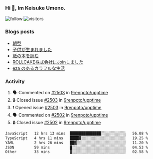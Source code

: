 ### Hi 👋, Im Keisuke Umeno.

<!--
**9renpoto/9renpoto** is a ✨ _special_ ✨ repository because its `README.md` (this file) appears on your GitHub profile.

Here are some ideas to get you started:

- 🔭 I’m currently working on ...
- 🌱 I’m currently learning ...
- 👯 I’m looking to collaborate on ...
- 🤔 I’m looking for help with ...
- 💬 Ask me about ...
- 📫 How to reach me: ...
- 😄 Pronouns: ...
- ⚡ Fun fact: ...
-->

![follow](https://img.shields.io/github/followers/9renpoto?label=Follow&style=social)
![visitors](https://komarev.com/ghpvc/?username=9renpoto&label=Profile%20views&color=0e75b6&style=flat)

### Blogs posts

<!-- BLOG-POST-LIST:START -->
- [朝型](https://9renpoto.win/entry/2024/05/29/im-an-early)
- [子供が生まれました](https://9renpoto.win/entry/2024/04/18/hello-world)
- [紙の本を読む](https://9renpoto.win/entry/2024/02/25/reading-papar-book)
- [ROLLCAKE株式会社にJoinしました](https://9renpoto.win/entry/2024/02/11/join)
- [eza のあるカラフルな生活](https://9renpoto.win/entry/2024/02/01/eza)
<!-- BLOG-POST-LIST:END -->

### Activity

<!--START_SECTION:activity-->
1. 🗣 Commented on [#2503](https://github.com/9renpoto/upptime/issues/2503#issuecomment-2204891059) in [9renpoto/upptime](https://github.com/9renpoto/upptime)
2. 🔒 Closed issue [#2503](https://github.com/9renpoto/upptime/issues/2503) in [9renpoto/upptime](https://github.com/9renpoto/upptime)
3. ❗ Opened issue [#2503](https://github.com/9renpoto/upptime/issues/2503) in [9renpoto/upptime](https://github.com/9renpoto/upptime)
4. 🗣 Commented on [#2502](https://github.com/9renpoto/upptime/issues/2502#issuecomment-2204374398) in [9renpoto/upptime](https://github.com/9renpoto/upptime)
5. 🔒 Closed issue [#2502](https://github.com/9renpoto/upptime/issues/2502) in [9renpoto/upptime](https://github.com/9renpoto/upptime)
<!--END_SECTION:activity-->

<!--START_SECTION:waka-->

```txt
JavaScript   12 hrs 13 mins  ██████████████░░░░░░░░░░░   56.08 %
TypeScript   4 hrs 11 mins   ████▓░░░░░░░░░░░░░░░░░░░░   19.25 %
YAML         2 hrs 26 mins   ██▓░░░░░░░░░░░░░░░░░░░░░░   11.20 %
JSON         59 mins         █░░░░░░░░░░░░░░░░░░░░░░░░   04.53 %
Other        33 mins         ▓░░░░░░░░░░░░░░░░░░░░░░░░   02.58 %
```

<!--END_SECTION:waka-->
